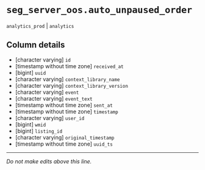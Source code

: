 # `seg_server_oos.auto_unpaused_order`
`analytics_prod` | `analytics`

## Column details
* [character varying] `id`
* [timestamp without time zone] `received_at`
* [bigint]    `uuid`
* [character varying] `context_library_name`
* [character varying] `context_library_version`
* [character varying] `event`
* [character varying] `event_text`
* [timestamp without time zone] `sent_at`
* [timestamp without time zone] `timestamp`
* [character varying] `user_id`
* [bigint]    `wmid`
* [bigint]    `listing_id`
* [character varying] `original_timestamp`
* [timestamp without time zone] `uuid_ts`

-------------------------------------------------------------------------------
*Do not make edits above this line.*
